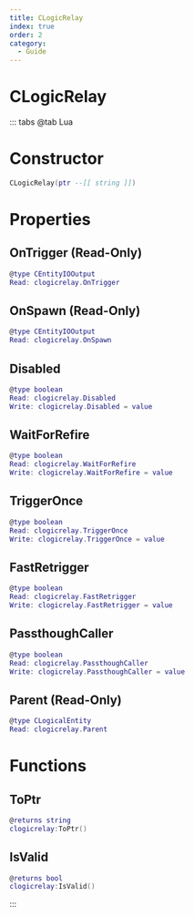 ```yaml
---
title: CLogicRelay
index: true
order: 2
category:
  - Guide
---
```


# CLogicRelay

::: tabs
@tab Lua
# Constructor
```lua
CLogicRelay(ptr --[[ string ]])
```
# Properties
## OnTrigger (Read-Only)
```lua
@type CEntityIOOutput
Read: clogicrelay.OnTrigger
```
## OnSpawn (Read-Only)
```lua
@type CEntityIOOutput
Read: clogicrelay.OnSpawn
```
## Disabled 
```lua
@type boolean
Read: clogicrelay.Disabled
Write: clogicrelay.Disabled = value
```
## WaitForRefire 
```lua
@type boolean
Read: clogicrelay.WaitForRefire
Write: clogicrelay.WaitForRefire = value
```
## TriggerOnce 
```lua
@type boolean
Read: clogicrelay.TriggerOnce
Write: clogicrelay.TriggerOnce = value
```
## FastRetrigger 
```lua
@type boolean
Read: clogicrelay.FastRetrigger
Write: clogicrelay.FastRetrigger = value
```
## PassthoughCaller 
```lua
@type boolean
Read: clogicrelay.PassthoughCaller
Write: clogicrelay.PassthoughCaller = value
```
## Parent (Read-Only)
```lua
@type CLogicalEntity
Read: clogicrelay.Parent
```
# Functions
## ToPtr
```lua
@returns string
clogicrelay:ToPtr()
```
## IsValid
```lua
@returns bool
clogicrelay:IsValid()
```

:::